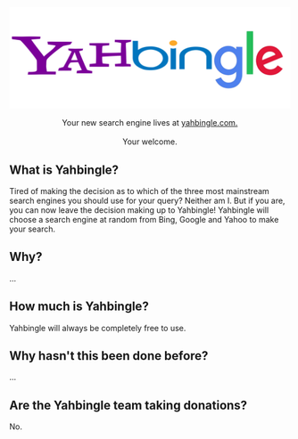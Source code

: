 <p align="center">
	<a alt="yahbingle logo" href="https://yahbingle.com">
  <img alt="yahbingle-logo" src="./docs/static/img/yahbingle-logo.png" width="700"><a/>
</p>

<p align="center">
  Your new search engine lives at <a href="https://yahbingle.com">yahbingle.com.<a/>
  <br/>
  <br/>
  Your welcome.
</p>

## What is Yahbingle?

Tired of making the decision as to which of the three most mainstream search engines you should use for your query? Neither am I. But if you are, you can now leave the decision making up to Yahbingle! Yahbingle will choose a search engine at random from Bing, Google and Yahoo to make your search.

## Why?
...

## How much is Yahbingle?

Yahbingle will always be completely free to use.

## Why hasn't this been done before?
...

## Are the Yahbingle team taking donations?
No.
